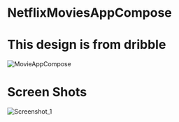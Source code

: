 # NetflixMoviesAppCompose
# This design is from dribble
![MovieAppCompose](https://user-images.githubusercontent.com/77900241/204788006-1ae39277-a0c9-4324-a363-f79722516c91.PNG)
# Screen Shots

![Screenshot_1](https://user-images.githubusercontent.com/77900241/205053333-defa99fd-5e50-45de-b578-7eaa7cbf752d.png)
